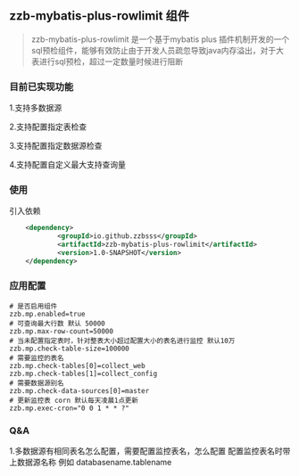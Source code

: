 ## zzb-mybatis-plus-rowlimit 组件
> zzb-mybatis-plus-rowlimit 是一个基于mybatis plus 插件机制开发的一个sql预检组件，能够有效防止由于开发人员疏忽导致java内存溢出，对于大表进行sql预检，超过一定数量时候进行阻断

### 目前已实现功能

1.支持多数据源

2.支持配置指定表检查

3.支持配置指定数据源检查

4.支持配置自定义最大支持查询量

### 使用
引入依赖
``` xml
    <dependency>
            <groupId>io.github.zzbsss</groupId>
            <artifactId>zzb-mybatis-plus-rowlimit</artifactId>
            <version>1.0-SNAPSHOT</version>
    </dependency>
``` 

### 应用配置
``` properties
# 是否启用组件
zzb.mp.enabled=true
# 可查询最大行数 默认 50000
zzb.mp.max-row-count=50000
# 当未配置指定表时，针对整表大小超过配置大小的表名进行监控 默认10万
zzb.mp.check-table-size=100000
# 需要监控的表名
zzb.mp.check-tables[0]=collect_web
zzb.mp.check-tables[1]=collect_config
# 需要数据源别名
zzb.mp.check-data-sources[0]=master
# 更新监控表 corn 默认每天凌晨1点更新
zzb.mp.exec-cron="0 0 1 * * ?"
```

### Q&A
1.多数据源有相同表名怎么配置，需要配置监控表名，怎么配置
配置监控表名时带上数据源名称 例如 databasename.tablename

